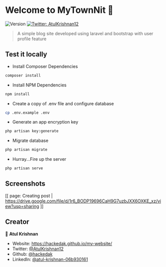 # Welcome to MyTownNit 👋
![Version](https://img.shields.io/badge/version-1.0-blue.svg?cacheSeconds=2592000)
[![Twitter: AtulKrishnan12](https://img.shields.io/twitter/follow/AtulKrishnan12.svg?style=social)](https://twitter.com/AtulKrishnan12)

> A simple blog site developed using laravel and bootstrap with user profile feature

## Test it locally


* Install Composer Dependencies
```sh
composer install
```
* Install NPM Dependencies
```sh
npm install
```
* Create a copy of .env file and configure database
```sh
cp .env.example .env
```
* Generate an app encryption key
```sh
php artisan key:generate
```
* Migrate database
```sh
php artisan migrate
```
* Hurray...Fire up the server
```sh
php artisan serve
```

## Screenshots
[[ page: Creating post | https://drive.google.com/file/d/1r6_BODP19696CaH9G7uzbJXX6OXKE_xz/view?usp=sharing ]]

## Creator

👤 **Atul Krishnan**

* Website: https://hackedak.github.io/my-website/
* Twitter: [@AtulKrishnan12](https://twitter.com/AtulKrishnan12)
* Github: [@hackedak](https://github.com/hackedak)
* LinkedIn: [@atul-krishnan-06b930161](https://linkedin.com/in/atul-krishnan-06b930161)




